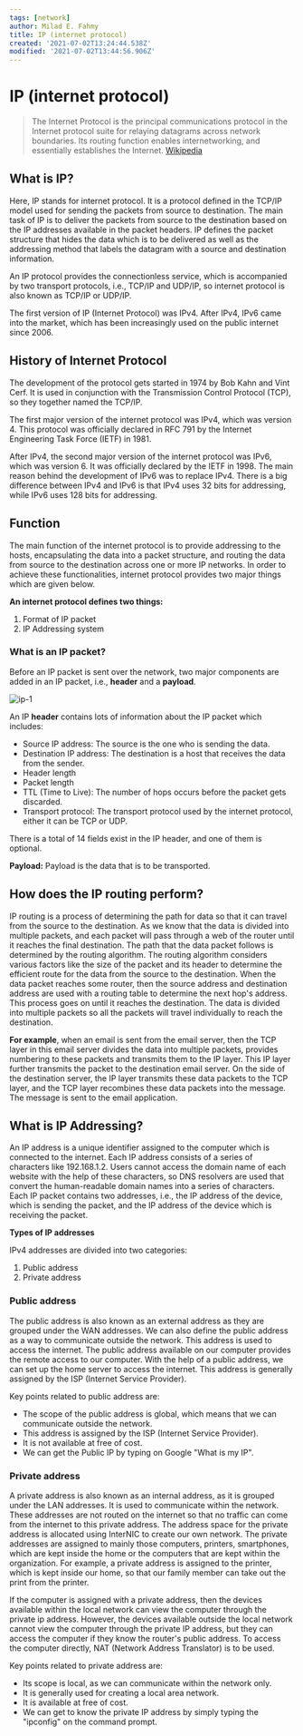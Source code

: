 ```yaml
---
tags: [network]
author: Milad E. Fahmy
title: IP (internet protocol)
created: '2021-07-02T13:24:44.538Z'
modified: '2021-07-02T13:44:56.906Z'
---
```


# IP (internet protocol)

> The Internet Protocol is the principal communications protocol in the Internet protocol suite for relaying datagrams across network boundaries. Its routing function enables internetworking, and essentially establishes the Internet. [Wikipedia](https://en.wikipedia.org/wiki/Internet_Protocol)

## What is IP?

Here, IP stands for internet protocol. It is a protocol defined in the TCP/IP model used for sending the packets from source to destination. The main task of IP is to deliver the packets from source to the destination based on the IP addresses available in the packet headers. IP defines the packet structure that hides the data which is to be delivered as well as the addressing method that labels the datagram with a source and destination information.


An IP protocol provides the connectionless service, which is accompanied by two transport protocols, i.e., TCP/IP and UDP/IP, so internet protocol is also known as TCP/IP or UDP/IP.

The first version of IP (Internet Protocol) was IPv4. After IPv4, IPv6 came into the market, which has been increasingly used on the public internet since 2006.

## History of Internet Protocol

The development of the protocol gets started in 1974 by Bob Kahn and Vint Cerf. It is used in conjunction with the Transmission Control Protocol (TCP), so they together named the TCP/IP.

The first major version of the internet protocol was IPv4, which was version 4. This protocol was officially declared in RFC 791 by the Internet Engineering Task Force (IETF) in 1981.

After IPv4, the second major version of the internet protocol was IPv6, which was version 6. It was officially declared by the IETF in 1998. The main reason behind the development of IPv6 was to replace IPv4. There is a big difference between IPv4 and IPv6 is that IPv4 uses 32 bits for addressing, while IPv6 uses 128 bits for addressing.

## Function

The main function of the internet protocol is to provide addressing to the hosts, encapsulating the data into a packet structure, and routing the data from source to the destination across one or more IP networks. In order to achieve these functionalities, internet protocol provides two major things which are given below.

**An internet protocol defines two things:**
  1. Format of IP packet
  2. IP Addressing system

### What is an IP packet?

Before an IP packet is sent over the network, two major components are added in an IP packet, i.e., **header** and a **payload**.

![ip-1](/images/ip-1.png)

An IP **header** contains lots of information about the IP packet which includes:

  - Source IP address: The source is the one who is sending the data.
  - Destination IP address: The destination is a host that receives the data from the sender.
  - Header length
  - Packet length
  - TTL (Time to Live): The number of hops occurs before the packet gets discarded.
  - Transport protocol: The transport protocol used by the internet protocol, either it can be TCP or UDP.

There is a total of 14 fields exist in the IP header, and one of them is optional.

**Payload:** Payload is the data that is to be transported.

## How does the IP routing perform?

IP routing is a process of determining the path for data so that it can travel from the source to the destination. As we know that the data is divided into multiple packets, and each packet will pass through a web of the router until it reaches the final destination. The path that the data packet follows is determined by the routing algorithm. The routing algorithm considers various factors like the size of the packet and its header to determine the efficient route for the data from the source to the destination. When the data packet reaches some router, then the source address and destination address are used with a routing table to determine the next hop's address. This process goes on until it reaches the destination. The data is divided into multiple packets so all the packets will travel individually to reach the destination.

**For example**, when an email is sent from the email server, then the TCP layer in this email server divides the data into multiple packets, provides numbering to these packets and transmits them to the IP layer. This IP layer further transmits the packet to the destination email server. On the side of the destination server, the IP layer transmits these data packets to the TCP layer, and the TCP layer recombines these data packets into the message. The message is sent to the email application.

## What is IP Addressing?

An IP address is a unique identifier assigned to the computer which is connected to the internet. Each IP address consists of a series of characters like 192.168.1.2. Users cannot access the domain name of each website with the help of these characters, so DNS resolvers are used that convert the human-readable domain names into a series of characters. Each IP packet contains two addresses, i.e., the IP address of the device, which is sending the packet, and the IP address of the device which is receiving the packet.

**Types of IP addresses**

IPv4 addresses are divided into two categories:
  1. Public address
  2. Private address

### Public address

The public address is also known as an external address as they are grouped under the WAN addresses. We can also define the public address as a way to communicate outside the network. This address is used to access the internet. The public address available on our computer provides the remote access to our computer. With the help of a public address, we can set up the home server to access the internet. This address is generally assigned by the ISP (Internet Service Provider).

Key points related to public address are:

  - The scope of the public address is global, which means that we can communicate outside the network.
  - This address is assigned by the ISP (Internet Service Provider).
  - It is not available at free of cost.
  - We can get the Public IP by typing on Google "What is my IP".

### Private address

A private address is also known as an internal address, as it is grouped under the LAN addresses. It is used to communicate within the network. These addresses are not routed on the internet so that no traffic can come from the internet to this private address. The address space for the private address is allocated using InterNIC to create our own network. The private addresses are assigned to mainly those computers, printers, smartphones, which are kept inside the home or the computers that are kept within the organization. For example, a private address is assigned to the printer, which is kept inside our home, so that our family member can take out the print from the printer.

If the computer is assigned with a private address, then the devices available within the local network can view the computer through the private ip address. However, the devices available outside the local network cannot view the computer through the private IP address, but they can access the computer if they know the router's public address. To access the computer directly, NAT (Network Address Translator) is to be used.

Key points related to private address are:

  - Its scope is local, as we can communicate within the network only.
  - It is generally used for creating a local area network.
  - It is available at free of cost.
  - We can get to know the private IP address by simply typing the "ipconfig" on the command prompt.
